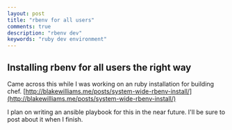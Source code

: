 ```yaml
---
layout: post
title: "rbenv for all users"
comments: true
description: "rbenv dev"
keywords: "ruby dev environment"
---
```


## Installing rbenv for all users the right way 


Came across this while I was working on an ruby installation for building chef.
[http://blakewilliams.me/posts/system-wide-rbenv-install/](http://blakewilliams.me/posts/system-wide-rbenv-install/)

I plan on writing an ansible playbook for this in the near future. I'll be sure to post about it when I finish.   
